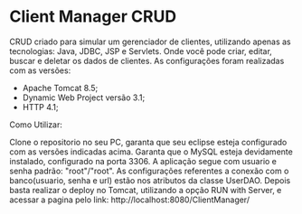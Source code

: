 # Client Manager CRUD
CRUD criado para simular um gerenciador de clientes, utilizando apenas as tecnologias: Java, JDBC, JSP e Servlets. Onde você pode criar, editar, buscar e deletar os dados de clientes. As configurações foram realizadas com as versões:

* Apache Tomcat 8.5;
* Dynamic Web Project versão 3.1;
* HTTP 4.1;

Como Utilizar:

Clone o repositorio no seu PC, garanta que seu eclipse esteja configurado com as versões indicadas acima. Garanta que o MySQL esteja devidamente instalado, configurado na porta 3306. A aplicação segue com usuario e senha padrão: "root"/"root". As configurações referentes a conexão com o banco(usuario, senha e url) estão nos atributos da classe UserDAO. Depois basta realizar o deploy no Tomcat, utilizando a opção RUN with Server, e acessar a pagina pelo link:
http://localhost:8080/ClientManager/






